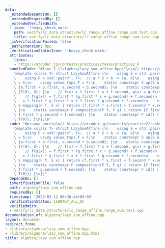```yaml
---
data:
  _extendedDependsOn: []
  _extendedRequiredBy: []
  _extendedVerifiedWith:
  - icon: ':heavy_check_mark:'
    path: verify/lc_data_structure/lc_range_affine_range_sum.test.cpp
    title: verify/lc_data_structure/lc_range_affine_range_sum.test.cpp
  _isVerificationFailed: false
  _pathExtension: hpp
  _verificationStatusIcon: ':heavy_check_mark:'
  attributes:
    links:
    - https://atcoder.jp/contests/practice2/tasks/practice2_k
  bundledCode: "#line 2 \"algebra/lazy_sum_affine.hpp\"\n\n// https://atcoder.jp/contests/practice2/tasks/practice2_k\n\
    template <class T> struct LazySumAffine {\n    using S = std::pair<T, int>;\n\
    \    using F = std::pair<T, T>;  // a * x + b -> {a, b}\n    using value_type_S\
    \ = S;\n    using value_type_F = F;\n    static constexpr S op(S a, S b) { return\
    \ {a.first + b.first, a.second + b.second}; }\n    static constexpr S e() { return\
    \ {T(0), 0}; }\n    // f(x) = f.first * x + f.second, g(x) = g.first * x + g.second\n\
    \    // f(g(x)) = f.first * (g.first * x + g.second) + f.second\n    //      \
    \   = f.first * g.first * x + f.first * g.second + f.second\n    static constexpr\
    \ S mapping(F f, S x) { return {f.first * x.first + f.second * x.second, x.second};\
    \ }\n    static constexpr F composition(F f, F g) { return {f.first * g.first,\
    \ f.first * g.second + f.second}; }\n    static constexpr F id() { return {T(1),\
    \ T(0)}; }\n};\n"
  code: "#pragma once\n\n// https://atcoder.jp/contests/practice2/tasks/practice2_k\n\
    template <class T> struct LazySumAffine {\n    using S = std::pair<T, int>;\n\
    \    using F = std::pair<T, T>;  // a * x + b -> {a, b}\n    using value_type_S\
    \ = S;\n    using value_type_F = F;\n    static constexpr S op(S a, S b) { return\
    \ {a.first + b.first, a.second + b.second}; }\n    static constexpr S e() { return\
    \ {T(0), 0}; }\n    // f(x) = f.first * x + f.second, g(x) = g.first * x + g.second\n\
    \    // f(g(x)) = f.first * (g.first * x + g.second) + f.second\n    //      \
    \   = f.first * g.first * x + f.first * g.second + f.second\n    static constexpr\
    \ S mapping(F f, S x) { return {f.first * x.first + f.second * x.second, x.second};\
    \ }\n    static constexpr F composition(F f, F g) { return {f.first * g.first,\
    \ f.first * g.second + f.second}; }\n    static constexpr F id() { return {T(1),\
    \ T(0)}; }\n};"
  dependsOn: []
  isVerificationFile: false
  path: algebra/lazy_sum_affine.hpp
  requiredBy: []
  timestamp: '2023-03-12 00:30:44+09:00'
  verificationStatus: LIBRARY_ALL_AC
  verifiedWith:
  - verify/lc_data_structure/lc_range_affine_range_sum.test.cpp
documentation_of: algebra/lazy_sum_affine.hpp
layout: document
redirect_from:
- /library/algebra/lazy_sum_affine.hpp
- /library/algebra/lazy_sum_affine.hpp.html
title: algebra/lazy_sum_affine.hpp
---
```

